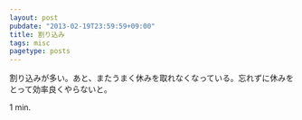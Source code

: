 ```yaml
---
layout: post
pubdate: "2013-02-19T23:59:59+09:00"
title: 割り込み
tags: misc
pagetype: posts
---
```

割り込みが多い。あと、またうまく休みを取れなくなっている。忘れずに休みをとって効率良くやらないと。

1 min.
